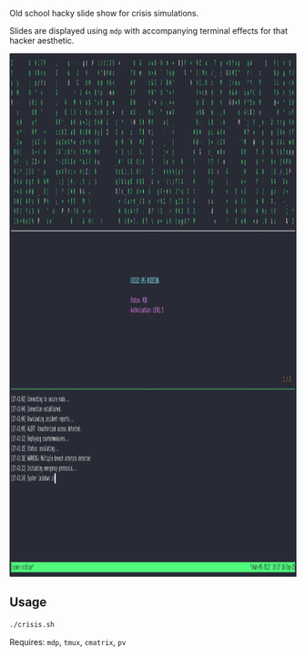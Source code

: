 Old school hacky slide show for crisis simulations.

Slides are displayed using `mdp` with accompanying terminal effects for that hacker aesthetic.

<img width="1728" height="918" alt="image" src="img/slides.gif" />


## Usage

```bash
./crisis.sh
```

Requires: `mdp`, `tmux`, `cmatrix`, `pv`
